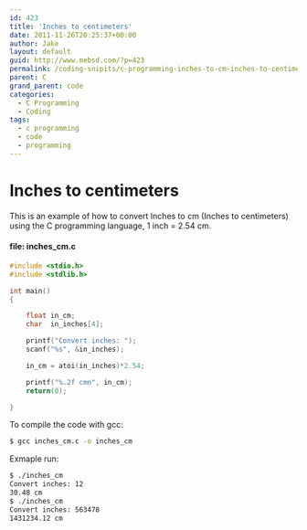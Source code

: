 ```yaml
---
id: 423
title: 'Inches to centimeters'
date: 2011-11-26T20:25:37+00:00
author: Jake
layout: default
guid: http://www.mebsd.com/?p=423
permalink: /coding-snipits/c-programming-inches-to-cm-inches-to-centimeters-example.html
parent: C
grand_parent: code
categories:
  - C Programming
  - Coding
tags:
  - c programming
  - code
  - programming
---
```

# Inches to centimeters

This is an example of how to convert Inches to cm (Inches to centimeters) using the C programming language, 1 inch = 2.54 cm.

#### file: inches_cm.c

```c
#include <stdio.h>
#include <stdlib.h>

int main()
{

    float in_cm;
    char  in_inches[4];

    printf("Convert inches: ");
    scanf("%s", &in_inches);

    in_cm = atoi(in_inches)*2.54;

    printf("%.2f cmn", in_cm);
    return(0);

}
```

To compile the code with gcc:

```sh
$ gcc inches_cm.c -o inches_cm
```

Exmaple run:

```sh
$ ./inches_cm
Convert inches: 12
30.48 cm
$ ./inches_cm
Convert inches: 563478
1431234.12 cm
```